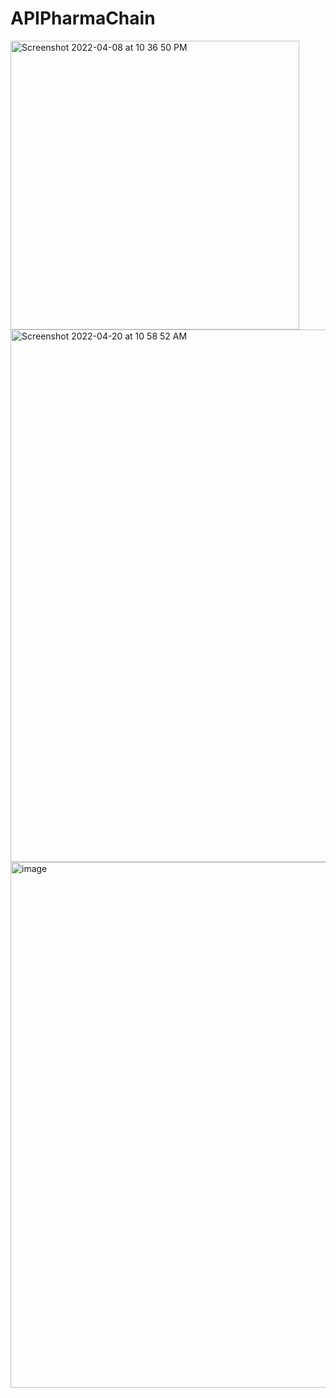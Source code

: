 # APIPharmaChain


<img width="462" alt="Screenshot 2022-04-08 at 10 36 50 PM" src="https://user-images.githubusercontent.com/89035725/162489374-37384860-18de-4c91-a9ca-24d9b48132cd.png">


<img width="852" alt="Screenshot 2022-04-20 at 10 58 52 AM" src="https://user-images.githubusercontent.com/89035725/164157439-400e64d3-5c93-431b-b783-af75a9ca7982.png">
<img width="841" alt="image" src="https://user-images.githubusercontent.com/89035725/164161609-2e529647-7808-4f2b-baa0-83450ff700fc.png">

